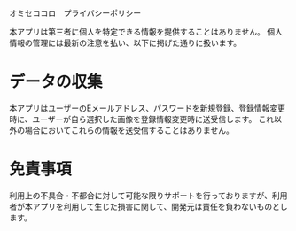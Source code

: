 
オミセココロ　プライバシーポリシー

本アプリは第三者に個人を特定できる情報を提供することはありません。
個人情報の管理には最新の注意を払い、以下に掲げた通りに扱います。

# データの収集

本アプリはユーザーのEメールアドレス、パスワードを新規登録、登録情報変更時に、ユーザーが自ら選択した画像を登録情報変更時に送受信します。
これ以外の場合においてこれらの情報を送受信することはありません。
 
# 免責事項

利用上の不具合・不都合に対して可能な限りサポートを行っておりますが、利用者が本アプリを利用して生じた損害に関して、開発元は責任を負わないものとします。
